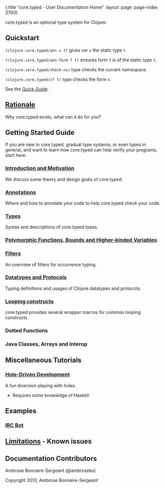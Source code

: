{:title "core.typed - User Documentation Home"
 :layout :page :page-index 3700}

core.typed is an optional type system for Clojure.

## Quickstart

`(clojure.core.typed/ann v t)` gives var `v` the static type `t`.

`(clojure.core.typed/ann-form f t)` ensures form `f` is of the static type `t`.

`(clojure.core.typed/check-ns)` type checks the current namespace.

`(clojure.core.typed/cf t)` type checks the form `t`.

See the [Quick Guide](../quick_guide/).

## [Rationale](../rationale/)

Why core.typed exists, what can it do for you?

## Getting Started Guide

If you are new to core.typed, gradual type systems, or even types in general, and want to learn how
core.typed can help verify your programs, start here.

### [Introduction and Motivation](../start/introduction_and_motivation/)

We discuss some theory and design goals of core.typed.

### [Annotations](../start/annotations/)

Where and how to annotate your code to help core.typed check your code.

### [Types](../types/)

Syntax and descriptions of core.typed types.

### [Polymorphic Functions, Bounds and Higher-kinded Variables](../poly_fn/)

### [Filters](../filters/)

An overview of filters for occurrence typing.

### [Datatypes and Protocols](../mm_protocol_datatypes/)

Typing definitions and usages of Clojure datatypes and protocols.

### [Looping constructs](../loops/)

core.typed provides several wrapper macros for common looping constructs.

### Dotted Functions
### Java Classes, Arrays and Interop

## Miscellaneous Tutorials

### [Hole-Driven Development](https://github.com/clojure/core.typed/blob/master/src/test/clojure/clojure/core/typed/test/hole.clj)

A fun diversion playing with holes.
- Requires some knowledge of Haskell.

## Examples

### [IRC Bot](https://github.com/frenchy64/Parjer)

## [Limitations](../limitations/) - Known issues

## Documentation Contributors

Ambrose Bonnaire-Sergeant (@ambrosebs)

Copyright 2013, Ambrose Bonnaire-Sergeant
